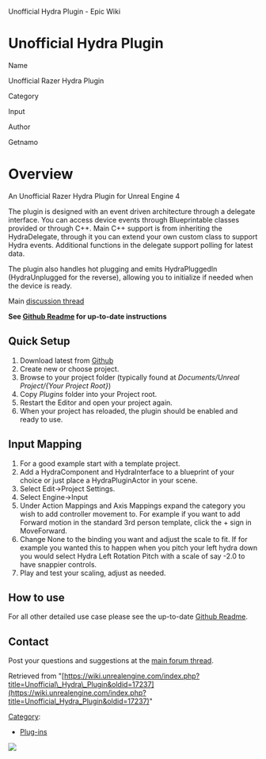 Unofficial Hydra Plugin - Epic Wiki                    

Unofficial Hydra Plugin
=======================

  

Name

Unofficial Razer Hydra Plugin

Category

Input

Author

Getnamo

Overview
========

An Unofficial Razer Hydra Plugin for Unreal Engine 4

The plugin is designed with an event driven architecture through a delegate interface. You can access device events through Blueprintable classes provided or through C++. Main C++ support is from inheriting the HydraDelegate, through it you can extend your own custom class to support Hydra events. Additional functions in the delegate support polling for latest data.

The plugin also handles hot plugging and emits HydraPluggedIn (HydraUnplugged for the reverse), allowing you to initialize if needed when the device is ready.

Main [discussion thread](https://forums.unrealengine.com/showthread.php?3505-Razer-Hydra-Plugin)

**See [Github Readme](https://github.com/getnamo/hydra-ue4/blob/master/README.md) for up-to-date instructions**

Quick Setup
-----------

1.  Download latest from [Github](https://github.com/getnamo/hydra-ue4)
2.  Create new or choose project.
3.  Browse to your project folder (typically found at _Documents/Unreal Project/{Your Project Root}_)
4.  Copy _Plugins_ folder into your Project root.
5.  Restart the Editor and open your project again.
6.  When your project has reloaded, the plugin should be enabled and ready to use.

Input Mapping
-------------

1.  For a good example start with a template project.
2.  Add a HydraComponent and HydraInterface to a blueprint of your choice or just place a HydraPluginActor in your scene.
3.  Select Edit->Project Settings.
4.  Select Engine->Input
5.  Under Action Mappings and Axis Mappings expand the category you wish to add controller movement to. For example if you want to add Forward motion in the standard 3rd person template, click the + sign in MoveForward.
6.  Change None to the binding you want and adjust the scale to fit. If for example you wanted this to happen when you pitch your left hydra down you would select Hydra Left Rotation Pitch with a scale of say -2.0 to have snappier controls.
7.  Play and test your scaling, adjust as needed.

How to use
----------

For all other detailed use case please see the up-to-date [Github Readme](https://github.com/getnamo/hydra-ue4/blob/master/README.md).

Contact
-------

Post your questions and suggestions at the [main forum thread](https://forums.unrealengine.com/showthread.php?3505-Razer-Hydra-Plugin).

Retrieved from "[https://wiki.unrealengine.com/index.php?title=Unofficial\_Hydra\_Plugin&oldid=17237](https://wiki.unrealengine.com/index.php?title=Unofficial_Hydra_Plugin&oldid=17237)"

[Category](/Special:Categories "Special:Categories"):

*   [Plug-ins](/Category:Plug-ins "Category:Plug-ins")

  ![](https://tracking.unrealengine.com/track.png)